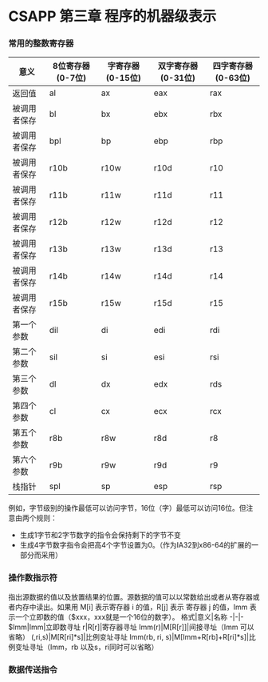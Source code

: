 # CSAPP 第三章 程序的机器级表示

### 常用的整数寄存器
意义|8位寄存器(0-7位)|字寄存器(0-15位)|双字寄存器(0-31位)|四字寄存器(0-63位)
-|-|-|-|-
返回值|al|ax|eax|rax
被调用者保存|bl|bx|ebx|rbx
被调用者保存|bpl|bp|ebp|rbp
被调用者保存|r10b|r10w|r10d|r10
被调用者保存|r11b|r11w|r11d|r11
被调用者保存|r12b|r12w|r12d|r12
被调用者保存|r13b|r13w|r13d|r13
被调用者保存|r14b|r14w|r14d|r14
被调用者保存|r15b|r15w|r15d|r15
第一个参数|dil|di|edi|rdi
第二个参数|sil|si|esi|rsi
第三个参数|dl|dx|edx|rds
第四个参数|cl|cx|ecx|rcx
第五个参数|r8b|r8w|r8d|r8
第六个参数|r9b|r9w|r9d|r9
栈指针|spl|sp|esp|rsp
例如，字节级别的操作最低可以访问字节，16位（字）最低可以访问16位。但注意由两个规则：
- 生成1字节和2字节数字的指令会保持剩下的字节不变
- 生成4字节数字指令会把高4个字节设置为0。（作为IA32到x86-64的扩展的一部分而采用）
### 操作数指示符
指出源数据的值以及放置结果的位置。源数据的值可以以常数给出或者从寄存器或者内存中读出。如果用 M[i] 表示寄存器 i 的值，R[j] 表示 寄存器 j 的值，Imm 表示一个立即数的值（$xxx，xxx就是一个16位的数字）。
格式|意义|名称
-|-|-
$Imm|Imm|立即数寻址
r|R[r]|寄存器寻址
Imm(r)|M[R[r]]|间接寻址（Imm 可以省略）
(,ri,s)|M[R[ri]*s]|比例变址寻址
Imm(rb, ri, s)|M[Imm+R[rb]+R[ri]*s]|比例变址寻址（Imm，rb 以及s，ri同时可以省略）
### 数据传送指令

